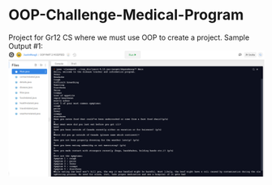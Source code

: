 # OOP-Challenge-Medical-Program
Project for Gr12 CS where we must use OOP to create a project.
Sample Output #1:
![](images/java_project1.png)
